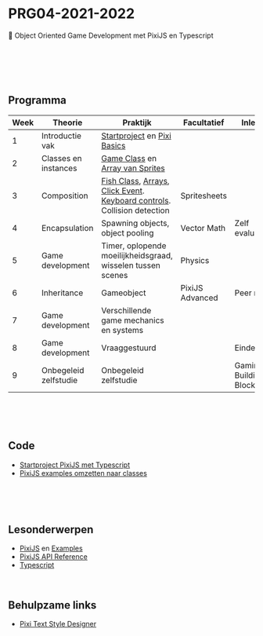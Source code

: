 # PRG04-2021-2022

👾 Object Oriented Game Development met PixiJS en Typescript

<br>
<br>
<br>
<br>

## Programma

| Week | Theorie | Praktijk | Facultatief | Inleveren |
|------|---------|----------|-----------------|------|
| 1 | Introductie vak | [Startproject](./week1/week1-setup.md) en [Pixi Basics](./week1/week1-pixi.md) | |
| 2 | Classes en instances | [Game Class](./week2/week2-pixi-game.md) en [Array van Sprites](./week2/week2-pixi-sprites.md) |  |
| 3 | Composition | [Fish Class](./week3/week3-pixi-oop.md), [Arrays](./week3/week3-arrays.md), [Click Event](./week3/week3-click.md). [Keyboard controls](./controls.md). Collision detection | Spritesheets | |
| 4 | Encapsulation | Spawning objects, object pooling | Vector Math | Zelf evaluatie |
| 5 | Game development | Timer, oplopende moeilijkheidsgraad, wisselen tussen scenes | Physics | |
| 6 | Inheritance | Gameobject | PixiJS Advanced | Peer review |
| 7 | Game development | Verschillende game mechanics en systems | | |
| 8 | Game development | Vraaggestuurd | | Eindevaluatie |
| 9 | Onbegeleid zelfstudie | Onbegeleid zelfstudie | | Gaming Building Block |

<br>
<br>
<br>

## Code 

- [Startproject PixiJS met Typescript](https://github.com/HR-CMGT/PRG04-2021-2022-startproject)
- [PixiJS examples omzetten naar classes](./snippets/pixi-oop.md)

<br>
<br>
<br>

## Lesonderwerpen

- [PixiJS](https://pixijs.com) en [Examples](https://pixijs.io/examples/)
- [PixiJS API Reference](https://api.pixijs.io)
- [Typescript](https://www.typescriptlang.org)

<br>

## Behulpzame links

- [Pixi Text Style Designer](https://pixijs.io/pixi-text-style/#)
